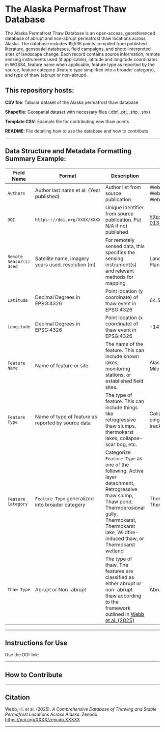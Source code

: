 # The Alaska Permafrost Thaw Database


The Alaska Permafrost Thaw Database is an open-access, georeferenced database of abrupt and non-abrupt permafrost thaw locations across Alaska. 
The database includes 19,536 points compiled from published literature, geospatial databases, field campaigns, and photo-interpreted sites of landscape change.
Each record contains source information, remote sensing instruments used (if applicable), latitude and longitude coordinates in WGS84, feature name 
when applicable, feature type as reported by the source, feature category (feature type simplified into a broader category), and type of thaw (abrupt or non-abrupt). 


## This repository hosts:
**CSV file**: Tabular dataset of the Alaska permafrost thaw database

**Shapefile**: Geospatial dataset with necessary files (.dbf, .prj, .shp, .shx)

**Template CSV**: Example file for contributing new thaw points

**README**: File detailing how to use the database and how to contribute

---


## Data Structure and Metadata Formatting Summary Example:

| Field Name                 | Format                                               | Description                                                                                                               | Examples
|---------------------------|------------------------------------------------------|----------------------------------------------------------------------------------------------------------------------------|-------------------------------------------------------------
| `Authors`                 | Author last name et al. (Year published)             | Author list from source publication                                                                                        |  Webb et al. (2025);<br>Webb (2025);<br>Webb & Turetsky (2025) 
| `DOI`                     | `https:://doi.org/XXXX/XXXX`                         | Unique identifier from source publication. Put N/A if not published                                                        | http://dx.doi.org/10.1007/s10533-013-9862-0
| `Remote Sensor(s) Used`   | Satellite name, imagery years used, resolution (m)   | For remotely sensed data, this specifies the sensing instrument(s) and relevant methods for mapping                        | Landsat, 1995-2005, 30m;<br>Planet, 2025, 2m             
| `Latitude`                | Decimal Degrees in EPSG:4326                         | Point location (y coordinate) of thaw event in EPSG:4326                                                                   | 64.57892320
| `Longitude`               | Decimal Degrees in EPSG:4326                         | Point location (x coordinate) of thaw event in EPSG:4326                                                                   | -147.523905823
| `Feature Name`            | Name of feature or site                              | The name of the feature. This can include known lakes, monitoring stations, or established field sites.                    | Alaska Peatland Experiment; Eight Mile Lake
| `Feature Type`            | Name of type of feature as reported by source data   | The type of feature. This can include things like retrogressive thaw slumps, thermokarst lakes, collapse-scar bog, etc.    | Collapse-scar bog; Collapsed pingo pond; Thermokarst water track
| `Feature Category`        | `Feature Type` generalized into broader category       | Categorize `Feature Type` as one of the following: Active layer detachment, Retrogressive thaw slump, Thaw pond, Thermoerosional gully, Thermokarst, Thermokarst lake, Wildfire-induced thaw, or Thermokarst wetland | Thermokarst wetland; Thaw pond, Thermokarst
| `Thaw Type`               | Abrupt or Non-abrupt                                 | The type of thaw. The features are classified as either abrupt or non-abrupt thaw according to the framework outlined in [Webb et al. (2025)](https://doi.org/10.1007/s40641-025-00204-3) | Abrupt; Non-abrupt

---
## Instructions for Use
Use the DOI link: 

---

## How to Contribute


---

## Citation

Webb, H. et al. (2025). *A Comprehensive Database of Thawing and Stable Permafrost Locations Across Alaska*. Zenodo. https://doi.org/XXXX/zenodo.XXXXX


---



